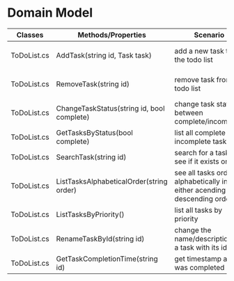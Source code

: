 # Domain Model


| Classes         | Methods/Properties                                 | Scenario                                                                     | Outputs                          |
|-----------------|----------------------------------------------------|------------------------------------------------------------------------------|-----------------------------------
|ToDoList.cs      |AddTask(string id, Task task)                       |add a new task to the todo list                                               |the added task                    |
|ToDoList.cs      |RemoveTask(string id)                               |remove task from todo list                                                    |the removed task                  |
|ToDoList.cs      |ChangeTaskStatus(string id, bool complete)          |change task status between complete/incomplete                                |the task                          |
|ToDoList.cs      |GetTasksByStatus(bool complete)                     |list all complete or incomplete tasks                                         |List<Task>                        |
|ToDoList.cs      |SearchTask(string id)                               |search for a task to see if it exists or not                                  |bool                              |
|ToDoList.cs      |ListTasksAlphabeticalOrder(string order)            |see all tasks ordered alphabetically in either acending or descending order   |List<Task>                        |
|ToDoList.cs      |ListTasksByPriority()                               |list all tasks by priority                                                    |List<Task>                        |
|ToDoList.cs      |RenameTaskById(string id)                           |change the name/description of a task with its id                             |task                       |
|ToDoList.cs      |GetTaskCompletionTime(string id)                    |get timestamp a task was completed                                            |DateTime                        |